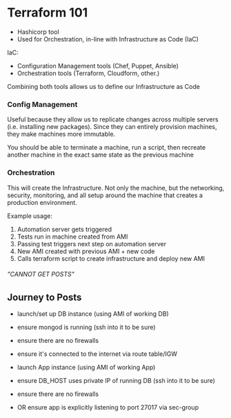 # Terraform 101

- Hashicorp tool
- Used for Orchestration, in-line with Infrastructure as Code (IaC)

IaC:
- Configuration Management tools (Chef, Puppet, Ansible)
- Orchestration tools (Terraform, Cloudform, other.)

Combining both tools allows us to define our Infrastructure as Code

### Config Management

  Useful because they allow us to replicate changes across multiple servers (i.e. installing new packages). Since they can entirely provision machines, they make machines more immutable.

You should be able to terminate a machine, run a script, then recreate another machine in the exact same state as the previous machine

### Orchestration

This will create the Infrastructure. Not only the machine, but the networking, security, monitoring, and all setup around the machine that creates a production environment.

Example usage:
1. Automation server gets triggered
2. Tests run in machine created from AMI
3. Passing test triggers next step on automation server
4. New AMI created with previous AMI + new code
5. Calls terraform script to create infrastructure and deploy new AMI

###### "CANNOT GET POSTS"

## Journey to Posts

- launch/set up DB instance (using AMI of working DB)
- ensure mongod is running (ssh into it to be sure)
- ensure there are no firewalls
- ensure it's connected to the internet via route table/IGW

- launch App instance (using AMI of working App)
- ensure DB_HOST uses private IP of running DB (ssh into it to be sure)
- ensure there are no firewalls
- OR ensure app is explicitly listening to port 27017 via sec-group
